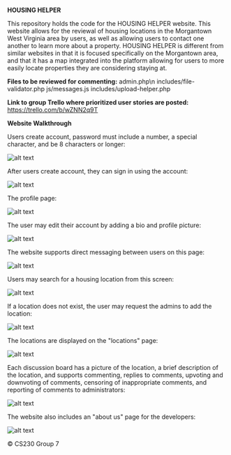 **HOUSING HELPER**

This repository holds the code for the HOUSING HELPER website. This website allows for the reviewal of housing locations in the Morgantown West Virginia area by users, as well as allowing users to contact one another to learn more about a property. HOUSING HELPER is different from similar websites in that it is focused specifically on the Morgantown area, and that it has a map integrated into the platform allowing for users to more easily locate properties they are considering staying at.

**Files to be reviewed for commenting:**
admin.php\n
includes/file-validator.php
js/messages.js
includes/upload-helper.php


**Link to group Trello where prioritized user stories are posted:** https://trello.com/b/wZNN2q9T

**Website Walkthrough**

Users create account, password must include a number, a special character, and be 8 characters or longer:

![alt text](https://github.com/tdevine1/WVU_CS230_2021.01_Group07/blob/main/screenshots/createaccount.png?raw=true)

After users create account, they can sign in using the account:

![alt text](https://github.com/tdevine1/WVU_CS230_2021.01_Group07/blob/main/screenshots/signin.png?raw=true)

The profile page:

![alt text](https://github.com/tdevine1/WVU_CS230_2021.01_Group07/blob/main/screenshots/profile.png?raw=true)

The user may edit their account by adding a bio and profile picture:

![alt text](https://github.com/tdevine1/WVU_CS230_2021.01_Group07/blob/main/screenshots/editprofile.png?raw=true)

The website supports direct messaging between users on this page:

![alt text](https://github.com/tdevine1/WVU_CS230_2021.01_Group07/blob/main/screenshots/directmessage.png?raw=true)

Users may search for a housing location from this screen:

![alt text](https://github.com/tdevine1/WVU_CS230_2021.01_Group07/blob/main/screenshots/search.png?raw=true)

If a location does not exist, the user may request the admins to add the location:

![alt text](https://github.com/tdevine1/WVU_CS230_2021.01_Group07/blob/main/screenshots/request.png?raw=true)

The locations are displayed on the "locations" page:

![alt text](https://github.com/tdevine1/WVU_CS230_2021.01_Group07/blob/main/screenshots/gallery.png?raw=true) 

Each discussion board has a picture of the location, a brief description of the location, and supports commenting, replies to comments, upvoting and downvoting of comments, censoring of inappropriate comments, and reporting of comments to administrators:

![alt text](https://github.com/tdevine1/WVU_CS230_2021.01_Group07/blob/main/screenshots/comments.png?raw=true)

The website also includes an "about us" page for the developers:

![alt text](https://github.com/tdevine1/WVU_CS230_2021.01_Group07/blob/main/screenshots/aboutus.png?raw=true)


© CS230 Group 7
